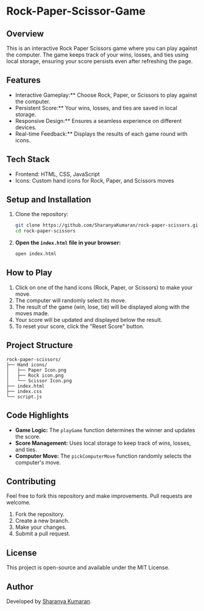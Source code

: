 # Rock-Paper-Scissor-Game

## Overview

This is an interactive Rock Paper Scissors game where you can play against the computer. The game keeps track of your wins, losses, and ties using local storage, ensuring your score persists even after refreshing the page.

## Features

- Interactive Gameplay:** Choose Rock, Paper, or Scissors to play against the computer.
- Persistent Score:** Your wins, losses, and ties are saved in local storage.
- Responsive Design:** Ensures a seamless experience on different devices.
- Real-time Feedback:** Displays the results of each game round with icons.

## Tech Stack

- Frontend: HTML, CSS, JavaScript
- Icons: Custom hand icons for Rock, Paper, and Scissors moves

## Setup and Installation

1. Clone the repository:
   ```bash
   git clone https://github.com/SharanyaKumaran/rock-paper-scissors.git
   cd rock-paper-scissors
   ```

2. **Open the `index.html` file in your browser:**
   ```bash
   open index.html
   ```

## How to Play

1. Click on one of the hand icons (Rock, Paper, or Scissors) to make your move.
2. The computer will randomly select its move.
3. The result of the game (win, lose, tie) will be displayed along with the moves made.
4. Your score will be updated and displayed below the result.
5. To reset your score, click the "Reset Score" button.

## Project Structure

```plaintext
rock-paper-scissors/
├── Hand icons/
│   ├── Paper Icon.png
│   ├── Rock icon.png
│   └── Scissor Icon.png
├── index.html
├── index.css
└── script.js
```

## Code Highlights

- **Game Logic:** The `playGame` function determines the winner and updates the score.
- **Score Management:** Uses local storage to keep track of wins, losses, and ties.
- **Computer Move:** The `pickComputerMove` function randomly selects the computer's move.

## Contributing

Feel free to fork this repository and make improvements. Pull requests are welcome.

1. Fork the repository.
2. Create a new branch.
3. Make your changes.
4. Submit a pull request.

## License

This project is open-source and available under the MIT License.

## Author

Developed by [Sharanya Kumaran]([https://github.com/SharanyaKumaran](https://github.com/SharanyaKumaran/Rock-Paper-Scissor-Game)).
